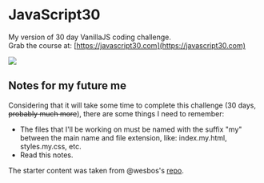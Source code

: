 # JavaScript30
My version of 30 day VanillaJS coding challenge. <br />
Grab the course at: [https://javascript30.com](https://javascript30.com)

![](https://javascript30.com/images/JS3-social-share.png)

## Notes for my future me

Considering that it will take some time to complete this challenge (30 days, ~~probably much more~~), there are some things I need to remember:

* The files that I'll be working on must be named with the suffix "my" between the main name and file extension, like: index.my.html, styles.my.css, etc.
* Read this notes.

The starter content was taken from @wesbos's [repo](https://github.com/wesbos/JavaScript30).